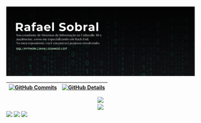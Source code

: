 ![Capa](https://github.com/RafaSobral/RafaSobral/blob/main/bannerbia.png)

  
 | [![GitHub Commits](http://github-profile-summary-cards.vercel.app/api/cards/productive-time?username=RafaSobral&theme=dracula&utcOffset=-3)](https://github.com/vn7n24fzkq/github-profile-summary-cards) | [![GitHub Details](http://github-profile-summary-cards.vercel.app/api/cards/profile-details?username=RafaSobral&theme=dracula)](https://github.com/vn7n24fzkq/github-profile-summary-cards) |  
 | ----------- | ----------- |


 
  <div align="center" >
<a href="https://skillicons.dev"   >
  <img src="https://skillicons.dev/icons?i=python,java,django,git,vscode,github,vercel,postgres,discord,linkedin,instagram" />
</a>
  <br />

  </div>

 
   <div align="center" >
     <img src="https://github-profile-trophy.vercel.app/?username=RafaSobral&row=1&column=6&theme=dracula&margin-w=15&margin-h=15"/>
  </div>
  
 
 
 <div> 
                   <a href="https://www.linkedin.com/in/rafael-sobral-a80726197/" target="_blank"><img src="https://img.shields.io/badge/-LinkedIn-%230077B5?style=for-the-badge&logo=linkedin&logoColor=white" target="_blank"></a> 
                    <a href="https://instagram.com/eurafaelsobral" target="_blank"><img src="https://img.shields.io/badge/-Instagram-%23E4405F?style=for-the-badge&logo=instagram&logoColor=white" target="_blank"></a>
                    <a href = "rafaelsobraldelimaalves@gmail.com"><img src="https://img.shields.io/badge/-Gmail-%23333?style=for-the-badge&logo=gmail&logoColor=white" target="_blank"></a>
 </div>




